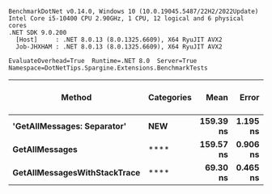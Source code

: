 ```

BenchmarkDotNet v0.14.0, Windows 10 (10.0.19045.5487/22H2/2022Update)
Intel Core i5-10400 CPU 2.90GHz, 1 CPU, 12 logical and 6 physical cores
.NET SDK 9.0.200
  [Host]     : .NET 8.0.13 (8.0.1325.6609), X64 RyuJIT AVX2
  Job-JHXHAM : .NET 8.0.13 (8.0.1325.6609), X64 RyuJIT AVX2

EvaluateOverhead=True  Runtime=.NET 8.0  Server=True  
Namespace=DotNetTips.Spargine.Extensions.BenchmarkTests  

```
| Method                       | Categories | Mean      | Error    | StdDev   | StdErr   | Min       | Q1        | Median    | Q3        | Max       | Op/s         | CI99.9% Margin | Iterations | Kurtosis | MValue | Skewness | Rank | LogicalGroup | Baseline | Gen0   | Code Size | Completed Work Items | Lock Contentions | Exceptions | Allocated |
|----------------------------- |----------- |----------:|---------:|---------:|---------:|----------:|----------:|----------:|----------:|----------:|-------------:|---------------:|-----------:|---------:|-------:|---------:|-----:|------------- |--------- |-------:|----------:|---------------------:|-----------------:|-----------:|----------:|
| **&#39;GetAllMessages: Separator&#39;**  | ****NEW****    | **159.39 ns** | **1.195 ns** | **1.059 ns** | **0.283 ns** | **157.95 ns** | **158.74 ns** | **159.43 ns** | **160.07 ns** | **161.41 ns** |  **6,273,925.7** |       **6.858 ns** |      **14.00** |    **1.943** |  **2.000** |   **0.2232** |    **2** | *****            | **No**       | **0.0029** |     **804 B** |                    **-** |                **-** |          **-** |     **280 B** |
| **GetAllMessages**               | ****           | **159.57 ns** | **0.906 ns** | **0.847 ns** | **0.219 ns** | **158.20 ns** | **159.04 ns** | **159.50 ns** | **160.14 ns** | **161.38 ns** |  **6,266,724.9** |       **7.391 ns** |      **15.00** |    **2.325** |  **2.000** |   **0.3076** |    **2** | *****            | **No**       | **0.0029** |     **804 B** |                    **-** |                **-** |          **-** |     **280 B** |
| **GetAllMessagesWithStackTrace** | ****           |  **69.30 ns** | **0.465 ns** | **0.435 ns** | **0.112 ns** |  **68.71 ns** |  **68.95 ns** |  **69.26 ns** |  **69.52 ns** |  **70.15 ns** | **14,429,902.4** |       **7.444 ns** |      **15.00** |    **1.992** |  **2.000** |   **0.5115** |    **1** | *****            | **No**       | **0.0024** |        **NA** |                    **-** |                **-** |          **-** |     **224 B** |
